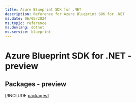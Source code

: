 ```yaml
---
title: Azure Blueprint SDK for .NET
description: Reference for Azure Blueprint SDK for .NET
ms.date: 06/05/2024
ms.topic: reference
ms.devlang: dotnet
ms.service: blueprint
---
```

# Azure Blueprint SDK for .NET - preview
## Packages - preview
[!INCLUDE [packages](blueprint-index.md)]
